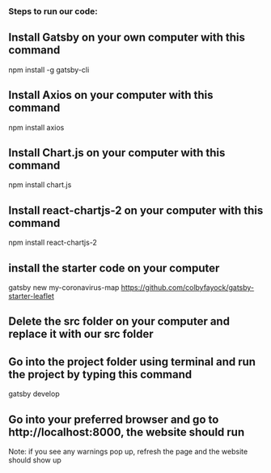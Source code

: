 ### Steps to run our code: ###
  
## Install Gatsby on your own computer with this command<br>
npm install -g gatsby-cli <br>
## Install Axios on your computer with this command<br>
npm install axios <br>
## Install Chart.js on your computer with this command<br>
npm install chart.js <br>
## Install react-chartjs-2 on your computer with this command<br>
npm install react-chartjs-2 <br>
## install the starter code on your computer<br>
gatsby new my-coronavirus-map https://github.com/colbyfayock/gatsby-starter-leaflet <br>
## Delete the src folder on your computer and replace it with our src folder <br>
## Go into the project folder using terminal and run the project by typing this command
gatsby develop
## Go into your preferred browser and go to http://localhost:8000, the website should run
Note: if you see any warnings pop up, refresh the page and the website should show up
